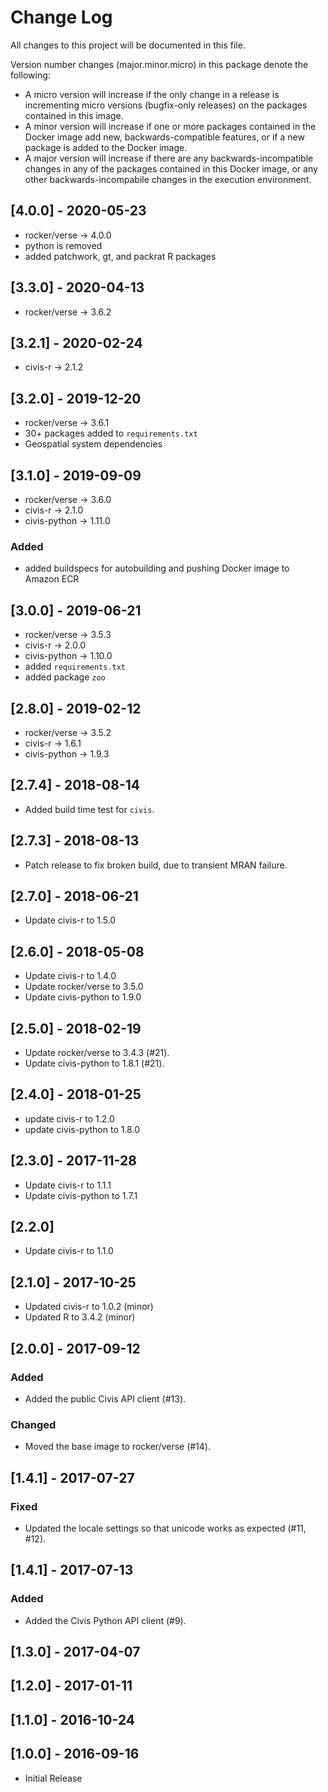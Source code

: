 
# Change Log

All changes to this project will be documented in this file.

Version number changes (major.minor.micro) in this package denote the following:
- A micro version will increase if the only change in a release is incrementing micro versions (bugfix-only releases) on the packages contained in this image.
- A minor version will increase if one or more packages contained in the Docker image add new, backwards-compatible features, or if a new package is added to the Docker image.
- A major version will increase if there are any backwards-incompatible changes in any of the packages contained in this Docker image, or any other backwards-incompabile changes in the execution environment.

## [4.0.0] - 2020-05-23

- rocker/verse -> 4.0.0
- python is removed
- added patchwork, gt, and packrat R packages

## [3.3.0] - 2020-04-13

- rocker/verse -> 3.6.2

## [3.2.1] - 2020-02-24

- civis-r -> 2.1.2

## [3.2.0] - 2019-12-20

- rocker/verse -> 3.6.1
- 30+ packages added to `requirements.txt`
- Geospatial system dependencies

## [3.1.0] - 2019-09-09

- rocker/verse -> 3.6.0
- civis-r -> 2.1.0
- civis-python -> 1.11.0

### Added
- added buildspecs for autobuilding and pushing Docker image to Amazon ECR 

## [3.0.0] - 2019-06-21

- rocker/verse -> 3.5.3
- civis-r -> 2.0.0
- civis-python -> 1.10.0
- added `requirements.txt`
- added package `zoo`

## [2.8.0] - 2019-02-12

- rocker/verse -> 3.5.2
- civis-r -> 1.6.1
- civis-python -> 1.9.3

## [2.7.4] - 2018-08-14

- Added build time test for `civis`.

## [2.7.3] - 2018-08-13

- Patch release to fix broken build, due to transient MRAN failure.

## [2.7.0] - 2018-06-21

- Update civis-r to 1.5.0

## [2.6.0] - 2018-05-08

- Update civis-r to 1.4.0
- Update rocker/verse to 3.5.0
- Update civis-python to 1.9.0

## [2.5.0] - 2018-02-19

- Update rocker/verse to 3.4.3 (#21).
- Update civis-python to 1.8.1 (#21).

## [2.4.0] - 2018-01-25

- update civis-r to 1.2.0
- update civis-python to 1.8.0

## [2.3.0] - 2017-11-28

- Update civis-r to 1.1.1
- Update civis-python to 1.7.1

## [2.2.0]

- Update civis-r to 1.1.0

## [2.1.0] - 2017-10-25

- Updated civis-r to 1.0.2 (minor)
- Updated R to 3.4.2 (minor)

## [2.0.0] - 2017-09-12

### Added
- Added the public Civis API client (#13).

### Changed
- Moved the base image to rocker/verse (#14).

## [1.4.1] - 2017-07-27

### Fixed
- Updated the locale settings so that unicode works as expected (#11, #12).

## [1.4.1] - 2017-07-13

### Added
- Added the Civis Python API client (#9).

## [1.3.0] - 2017-04-07

## [1.2.0] - 2017-01-11

## [1.1.0] - 2016-10-24

## [1.0.0] - 2016-09-16

* Initial Release
